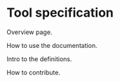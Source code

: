 # Tool specification

Overview page. 

How to use the documentation.

Intro to the definitions.

How to contribute.
